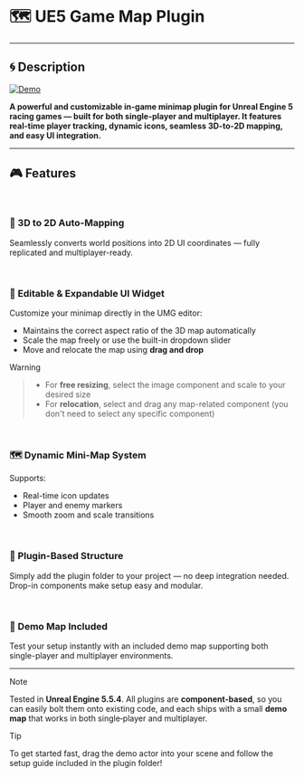 # 🗺️ UE5 Game Map Plugin

---

## 🌀 Description

[![Demo](https://github.com/MatinEsmaeili00/UE5-MultiplayerRacingGames-Plugins/blob/main/GameMapSystem/Docs/Demo.gif?raw=true)](https://youtu.be/v18hDMAq1Yw)

**A powerful and customizable in-game minimap plugin for Unreal Engine 5 racing games — built for both single-player and multiplayer. It features real-time player tracking, dynamic icons, seamless 3D-to-2D mapping, and easy UI integration.**

---

## 🎮 Features

<br>

### 🧭 3D to 2D Auto-Mapping
Seamlessly converts world positions into 2D UI coordinates — fully replicated and multiplayer-ready.

<br>

### 🎨 Editable & Expandable UI Widget
Customize your minimap directly in the UMG editor:

- Maintains the correct aspect ratio of the 3D map automatically
- Scale the map freely or use the built-in dropdown slider
- Move and relocate the map using **drag and drop**

> [!WARNING]
>> -  For **free resizing**, select the image component and scale to your desired size
>> - For **relocation**, select and drag any map-related component (you don't need to select any specific component)

<br>

### 🗺️ Dynamic Mini-Map System
Supports:

- Real-time icon updates
- Player and enemy markers
- Smooth zoom and scale transitions

<br>

### 🧩 Plugin-Based Structure
Simply add the plugin folder to your project — no deep integration needed. Drop-in components make setup easy and modular.

<br>

### 🧪 Demo Map Included
Test your setup instantly with an included demo map supporting both single-player and multiplayer environments.

---

> [!NOTE]  
> Tested in **Unreal Engine 5.5.4**. All plugins are **component‑based**, so you can easily bolt them onto existing code, and each ships with a small **demo map** that works in both single‑player and multiplayer.

> [!TIP]  
> To get started fast, drag the demo actor into your scene and follow the setup guide included in the plugin folder!

